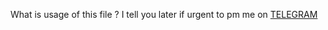 What is usage of this file ?
 I tell you later if urgent to pm me on
     [TELEGRAM](https://t.me/RetroBot22)
